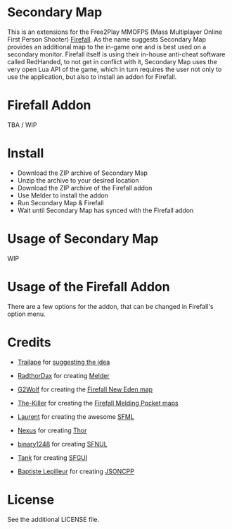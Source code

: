 Secondary Map
=============

This is an extensions for the Free2Play MMOFPS (Mass Multiplayer Online First Person Shooter) [Firefall](http://www.firefallthegame.com/).
As the name suggests Secondary Map provides an additional map to the in-game one and is best used on a secondary monitor.
Firefall itself is using their in-house anti-cheat software called RedHanded, to not get in conflict with it, Secondary Map uses the very open Lua API of the game, which in turn requires the user not only to use the application, but also to install an addon for Firefall.

Firefall Addon
==============

TBA / WIP

Install
=======

- Download the ZIP archive of Secondary Map
- Unzip the archive to your desired location
- Download the ZIP archive of the Firefall addon
- Use Melder to install the addon
- Run Secondary Map & Firefall
- Wait until Secondary Map has synced with the Firefall addon

Usage of Secondary Map
======================

WIP

Usage of the Firefall Addon
===========================

There are a few options for the addon, that can be changed in Firefall's option menu.

Credits
=======

* [Trailape](http://forums.firefallthegame.com/community/members/trailape.2733841/) for [suggesting the idea](http://forums.firefallthegame.com/community/threads/live-map-feed-to-2nd-monitor.649841/)
* [RadthorDax](http://forums.firefallthegame.com/community/members/radthordax.285797/) for creating [Melder](http://forums.firefallthegame.com/community/threads/addon-manager-melder.52327/)
* [G2Wolf](http://forums.firefallthegame.com/community/members/g2wolf.464495/) for creating the [Firefall New Eden map](http://forums.firefallthegame.com/community/threads/high-quality-firefall-map-v2.416142/)
* [The-Killer](http://forums.firefallthegame.com/community/members/the-killer.423417/) for creating the [Firefall Melding Pocket maps](http://forums.firefallthegame.com/community/threads/high-quality-firefall-map-v2.416142/#post-15281441)

* [Laurent](https://github.com/LaurentGomila/) for creating the awesome [SFML](http://www.sfml-dev.org/)
* [Nexus](http://www.bromeon.ch) for creating [Thor](https://github.com/Bromeon/Thor)
* [binary1248](https://github.com/binary1248) for creating [SFNUL](https://github.com/binary1248/SFNUL)
* [Tank](http://stefan.boxbox.org) for creating [SFGUI](http://sfgui.sfml-dev.de/)
* [Baptiste Lepilleur](blep@users.sourceforge.net) for creating [JSONCPP](http://jsoncpp.sourceforge.net/)

License
=======
See the additional LICENSE file.
